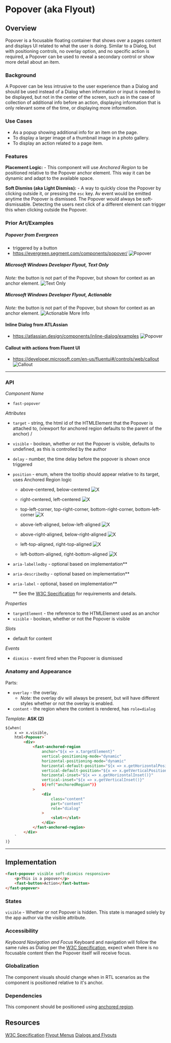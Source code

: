 # Popover (aka Flyout)
## Overview
Popover is a focusable floating container that shows over a pages content and displays UI related to what the user is doing. Similar to a Dialog, but with positioning controls, no overlay option, and no specific action is required, a Popover can be used to reveal a secondary control or show more detail about an item.

### Background
A Popover can be less intrusive to the user experience than a Dialog and should be used instead of a Dialog when information or input is needed to be displayed, but not in the center of the screen, such as in the case of collection of additional info before an action, displaying information that is only relevant some of the time, or displaying more information.

### Use Cases
- As a popup showing additional info for an item on the page.
- To display a larger image of a thumbnail image in a photo gallery.
- To display an action related to a page item.

### Features
**Placement Logic:** - This component will use *Anchored Region* to be positioned relative to the Popover anchor element. This way it can be dynamic and adapt to the available space.

**Soft Dismiss (aka Light Dismiss):** - A way to quickly close the Popover by clicking outside it, or pressing the `esc` key. Av event would be emitted anytime the Popover is dismissed. The Popover would always be soft-dismissable. Detecting the users next click of a different element can trigger this when clicking outside the Popover.


### Prior Art/Examples
##### Popover from Evergreen
- triggered by a button
- https://evergreen.segment.com/components/popover/
![Popover](./images/evergreen-popover.png)

##### Microsoft Windows Developer Flyout, Text Only
*Note:* the button is not part of the Popover, but shown for context as an anchor element.
![Text Only](https://docs.microsoft.com/en-us/windows/uwp/design/controls-and-patterns/images/flyout-wrapping-text.png)

##### Microsoft Windows Developer Flyout, Actionable
*Note:* the button is not part of the Popover, but shown for context as an anchor element.
![Actionable More Info](https://docs.microsoft.com/en-us/windows/uwp/design/controls-and-patterns/images/flyout-example2.png)

#### Inline Dialog from ATLAssian
- https://atlassian.design/components/inline-dialog/examples
![Popover](./images/atlassian-popover.png)

#### Callout with actions from Fluent UI
- https://developer.microsoft.com/en-us/fluentui#/controls/web/callout
![Callout](./images/fluent-callout.png)


---

### API
*Component Name*
- `fast-popover`

*Attributes*
- `target` - string, the html id of the HTMLElement that the Popover is attached to, (viewport for anchored region defaults to the parent of the anchor) /
- `visible` - boolean, whether or not the Popover is visible, defaults to undefined, as this is controlled by the author
- `delay` - number, the time delay before the popover is shown once triggered
- `position` - enum, where the tooltip should appear relative to its target, uses Anchored Region logic

    - above-centered, below-centered
    ![X](./images/ab-centered.png)

    - right-centered, left-centered
    ![X](./images/rl-centered.png)

    - top-left-corner, top-right-corner, bottom-right-corner, bottom-left-corner
    ![X](./images/corner-positions.png)

    - above-left-aligned, below-left-aligned
    ![X](./images/ab-left-aligned.png)
    - above-right-aligned, below-right-aligned
    ![X](./images/ab-right-aligned.png)

    - left-top-aligned, right-top-aligned
    ![X](./images/rl-top-aligned.png)

    - left-bottom-aligned, right-bottom-aligned
    ![X](./images/rl-bottom-aligned.png)


- `aria-labelledby` - optional based on implementation**
- `aria-describedby` - optional based on implementation**
- `aria-label` - optional, based on implementation**

    ** See the [W3C Specification](https://w3c.github.io/aria-practices/#dialog_roles_states_props) for requirements and details.

*Properties*
- `targetElement` - the reference to the HTMLElement used as an anchor
- `visible` - boolean, whether or not the Popover is visible

*Slots*
- default for content

*Events*
- `dismiss` - event fired when the Popover is dismissed

### Anatomy and Appearance
Parts:
- `overlay` - the overlay.
    - *Note:* the overlay div will always be present, but will have different styles whether or not the overlay is enabled.
- `content` - the region where the content is rendered, has `role=dialog`


*Template:*
**ASK (2)**
```html
${when(
    x => x.visible,
    html<Popover>`
        <div>
            <fast-anchored-region
                anchor="${x => x.targetElement}"
                vertical-positioning-mode="dynamic"
                horizontal-positioning-mode="dynamic"
                horizontal-default-position="${x => x.getHorizontalPosition()}"
                vertical-default-position="${x => x.getVerticalPosition()}"
                horizontal-inset="${x => x.getHorizontalInset()}"
                vertical-inset="${x => x.getVerticalInset()}"
                ${ref("anchoredRegion")}
            >
                <div
                    class="content"
                    part="content"
                    role="dialog"
                >
                    <slot></slot>
                </div>
            </fast-anchored-region>
        </div>
    `
)}
```

---

## Implementation
```html
<fast-popover visible soft-dismiss responsive>
    <p>This is a popover</p>
    <fast-button>Action</fast-button>
</fast-popover>
```

### States
`visible` - Whether or not Popover is hidden. This state is managed solely by the app author via the visible attribute.

### Accessibility
*Keyboard Navigation and Focus*
Keyboard and navigation will follow the same rules as Dialog per the [W3C Specification](https://w3c.github.io/aria-practices/#dialog_modal), expect when there is no focusable content then the Popover itself will receive focus.

### Globalization
The component visuals should change when in RTL scenarios as the component is positioned relative to it's anchor.

### Dependencies
This component should be positioned using [anchored region](../packages/web-components/fast-foundation/src/anchored-region/anchored-region.spec.md).

## Resources
[W3C Specification](https://w3c.github.io/aria-practices/#dialog_modal)
[Flyout Menus](https://www.w3.org/WAI/tutorials/menus/flyout/#flyoutnavmousefixed)
[Dialogs and Flyouts](https://docs.microsoft.com/en-us/windows/uwp/design/controls-and-patterns/dialogs-and-flyouts/#:~:text=A%20flyout%20is%20a%20lightweight%20contextual%20popup%20that,control%20or%20show%20more%20detail%20about%20an%20item.)
